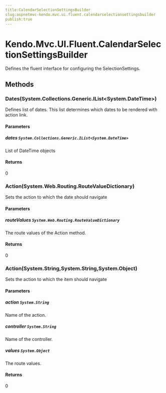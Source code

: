 ```yaml
---
title:CalendarSelectionSettingsBuilder
slug:aspnetmvc-kendo.mvc.ui.fluent.calendarselectionsettingsbuilder
publish:true
---
```


# Kendo.Mvc.UI.Fluent.CalendarSelectionSettingsBuilder
Defines the fluent interface for configuring the SelectionSettings.



## Methods

### Dates(System.Collections.Generic.IList\<System.DateTime\>)
Defines list of dates. This list determines which dates to be rendered with action link.


#### Parameters

##### dates `System.Collections.Generic.IList<System.DateTime>`
List of DateTime objects



#### Returns
0


### Action(System.Web.Routing.RouteValueDictionary)
Sets the action to which the date should navigate


#### Parameters

##### routeValues `System.Web.Routing.RouteValueDictionary`
The route values of the Action method.



#### Returns
0


### Action(System.String,System.String,System.Object)
Sets the action to which the item should navigate


#### Parameters

##### action `System.String`
Name of the action.

##### controller `System.String`
Name of the controller.

##### values `System.Object`
The route values.



#### Returns
0



